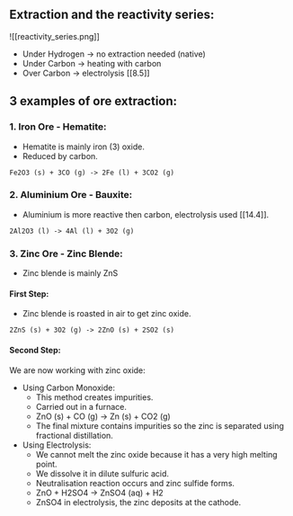 ## Extraction and the reactivity series:
![[reactivity_series.png]]

- Under Hydrogen -> no extraction needed (native)
- Under Carbon -> heating with carbon
- Over Carbon -> electrolysis [[8.5]]

## 3 examples of ore extraction:
### 1. Iron Ore - Hematite:
- Hematite is mainly iron (3) oxide.
- Reduced by carbon.

```ad-seealso
Fe2O3 (s) + 3CO (g) -> 2Fe (l) + 3CO2 (g)
```

### 2. Aluminium Ore - Bauxite:
- Aluminium is more reactive then carbon, electrolysis used [[14.4]].

```ad-seealso
2Al2O3 (l) -> 4Al (l) + 3O2 (g)
```

### 3. Zinc Ore - Zinc Blende:
- Zinc blende is mainly ZnS

#### First Step:
- Zinc blende is roasted in air to get zinc oxide.

```ad-seealso
2ZnS (s) + 3O2 (g) -> 2ZnO (s) + 2SO2 (s)
```

#### Second Step:
We are now working with zinc oxide:

- Using Carbon Monoxide:
	- This method creates impurities.
	- Carried out in a furnace.
	- ZnO (s) + CO (g) -> Zn (s) + CO2 (g)
	- The final mixture contains impurities so the zinc is separated using fractional distillation.
- Using Electrolysis:
	- We cannot melt the zinc oxide because it has a very high melting point.
	- We dissolve it in dilute sulfuric acid.
	- Neutralisation reaction occurs and zinc sulfide forms.
	- ZnO + H2SO4 -> ZnSO4 (aq) + H2
	- ZnSO4 in electrolysis, the zinc deposits at the cathode.